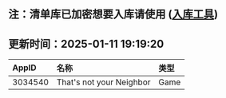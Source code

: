 ## 注：清单库已加密想要入库请使用 ([入库工具](https://github.com/BlankTMing/ManifestAutoUpdate/releases))

## 更新时间：2025-01-11 19:19:20
| AppID | 名称 | 类型  |
| :-------------------- | :----------------------------- | :----------- |
| 3034540 | That's not your Neighbor| Game |
